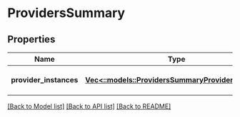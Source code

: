 # ProvidersSummary

## Properties
Name | Type | Description | Notes
------------ | ------------- | ------------- | -------------
**provider_instances** | [**Vec<::models::ProvidersSummaryProviderInstance>**](ProvidersSummaryProviderInstance.md) |  | [optional] [default to null]

[[Back to Model list]](../README.md#documentation-for-models) [[Back to API list]](../README.md#documentation-for-api-endpoints) [[Back to README]](../README.md)


